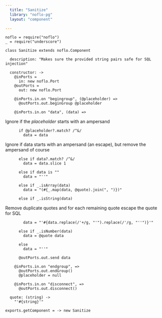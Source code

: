 ```yaml
---
  title: "Sanitize"
  library: "noflo-pg"
  layout: "component"

---
```


    noflo = require("noflo")
    _ = require("underscore")
    
    class Sanitize extends noflo.Component
    
      description: "Makes sure the provided string pairs safe for SQL injection"
    
      constructor: ->
        @inPorts =
          in: new noflo.Port
        @outPorts =
          out: new noflo.Port
    
        @inPorts.in.on "begingroup", (@placeholder) =>
          @outPorts.out.beginGroup @placeholder
    
        @inPorts.in.on "data", (data) =>

Ignore if the *placeholder* starts with an ampersand

          if @placeholder?.match? /^&/
            data = data
    

Ignore if data starts with an ampersand (an escape), but remove the
ampersand of course

          else if data?.match? /^&/
            data = data.slice 1
    
          else if data is ""
            data = "''"
    
          else if _.isArray(data)
            data = "(#{_.map(data, @quote).join(", ")})"
    
          else if _.isString(data)

Remove duplicate quotes and for each remaining quote escape the quote
for SQL

            data = "'#{data.replace(/'+/g, "'").replace(/'/g, "''")}'"
    
          else if _.isNumber(data)
            data = @quote data
    
          else
            data = "''"
    
          @outPorts.out.send data
    
        @inPorts.in.on "endgroup", =>
          @outPorts.out.endGroup()
          @placeholder = null
    
        @inPorts.in.on "disconnect", =>
          @outPorts.out.disconnect()
    
      quote: (string) ->
        "'#{string}'"
    
    exports.getComponent = -> new Sanitize
    
